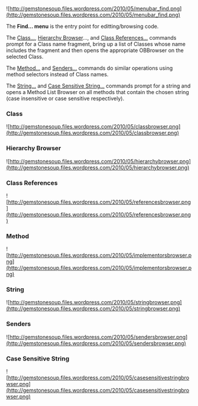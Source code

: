 ![http://gemstonesoup.files.wordpress.com/2010/05/menubar_find.png](http://gemstonesoup.files.wordpress.com/2010/05/menubar_find.png)

The **Find… menu** is the entry point for editting/browsing code.

The [Class…](GemToolsFind#Class.md), [Hierarchy Browser](GemToolsFind#Hierarchy_Browser.md)…, and [Class References…](GemToolsFind#Class_References.md) commands prompt for a Class name fragment, bring up a list of Classes whose name includes the fragment and then opens the appropriate OBBrowser on the selected Class.

The [Method…](GemToolsFind#Method.md) and [Senders…](GemToolsFind#Senders.md) commands do similar operations using method selectors instead of Class names.

The [String…](GemToolsFind#String.md) and [Case Sensitive String…](GemToolsFind#Case_Sensitive_String.md) commands prompt for a string and opens a Method List Browser on all methods that contain the chosen string (case insensitive or case sensitive respectively).

### Class ###
![http://gemstonesoup.files.wordpress.com/2010/05/classbrowser.png](http://gemstonesoup.files.wordpress.com/2010/05/classbrowser.png)
### Hierarchy Browser ###
![http://gemstonesoup.files.wordpress.com/2010/05/hierarchybrowser.png](http://gemstonesoup.files.wordpress.com/2010/05/hierarchybrowser.png)
### Class References ###
![http://gemstonesoup.files.wordpress.com/2010/05/referencesbrowser.png](http://gemstonesoup.files.wordpress.com/2010/05/referencesbrowser.png)
### Method ###
![http://gemstonesoup.files.wordpress.com/2010/05/implementorsbrowser.png](http://gemstonesoup.files.wordpress.com/2010/05/implementorsbrowser.png)
### String ###
![http://gemstonesoup.files.wordpress.com/2010/05/stringbrowser.png](http://gemstonesoup.files.wordpress.com/2010/05/stringbrowser.png)
### Senders ###
![http://gemstonesoup.files.wordpress.com/2010/05/sendersbrowser.png](http://gemstonesoup.files.wordpress.com/2010/05/sendersbrowser.png)
### Case Sensitive String ###
![http://gemstonesoup.files.wordpress.com/2010/05/casesensitivestringbrowser.png](http://gemstonesoup.files.wordpress.com/2010/05/casesensitivestringbrowser.png)